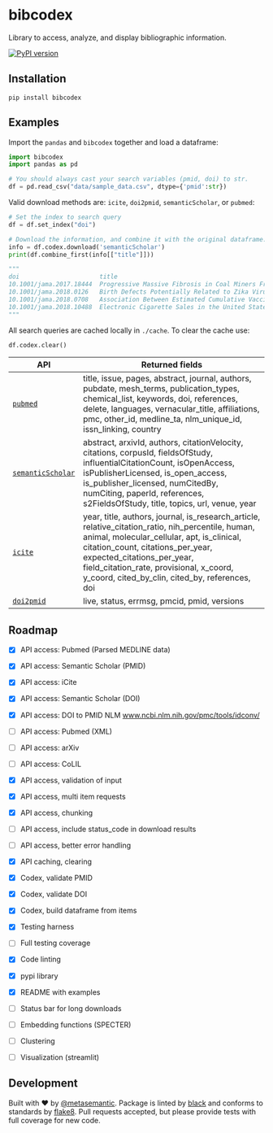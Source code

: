 # bibcodex
Library to access, analyze, and display bibliographic information.

[![PyPI version](https://badge.fury.io/py/bibcodex.svg)](https://badge.fury.io/py/bibcodex)

## Installation

    pip install bibcodex

## Examples

Import the `pandas` and `bibcodex` together and load a dataframe:
```python
import bibcodex
import pandas as pd

# You should always cast your search variables (pmid, doi) to str.
df = pd.read_csv("data/sample_data.csv", dtype={'pmid':str})
```

Valid download methods are: `icite`, `doi2pmid`, `semanticScholar`, or `pubmed`:

```python
# Set the index to search query
df = df.set_index("doi")

# Download the information, and combine it with the original dataframe:
info = df.codex.download('semanticScholar')
print(df.combine_first(info[["title"]]))

"""
doi                      title                                                           
10.1001/jama.2017.18444  Progressive Massive Fibrosis in Coal Miners Fr...
10.1001/jama.2018.0126   Birth Defects Potentially Related to Zika Viru...
10.1001/jama.2018.0708   Association Between Estimated Cumulative Vacci...
10.1001/jama.2018.10488  Electronic Cigarette Sales in the United State...
"""
```

All search queries are cached locally in `./cache`. To clear the cache use:

```python
df.codex.clear()
```


| API  | Returned fields |
| ------------- | ------------- |
| [`pubmed`](https://www.ncbi.nlm.nih.gov/home/develop/api/) | title, issue, pages, abstract, journal, authors, pubdate, mesh_terms, publication_types, chemical_list, keywords, doi, references, delete, languages, vernacular_title, affiliations, pmc, other_id, medline_ta, nlm_unique_id, issn_linking, country  |
| [`semanticScholar`](https://www.semanticscholar.org/product/api#Fetch-Paper)  | abstract, arxivId, authors, citationVelocity, citations, corpusId, fieldsOfStudy, influentialCitationCount, isOpenAccess, isPublisherLicensed, is_open_access, is_publisher_licensed, numCitedBy, numCiting, paperId, references, s2FieldsOfStudy, title, topics, url, venue, year  |
| [`icite`](https://icite.od.nih.gov/api) | year, title, authors, journal, is_research_article, relative_citation_ratio, nih_percentile, human, animal, molecular_cellular, apt, is_clinical, citation_count, citations_per_year, expected_citations_per_year, field_citation_rate, provisional, x_coord, y_coord, cited_by_clin, cited_by, references, doi  |
| [`doi2pmid`](https://www.ncbi.nlm.nih.gov/pmc/utils/idconv/v1.0) | live, status, errmsg, pmcid, pmid, versions  |




## Roadmap

- [x] API access: Pubmed (Parsed MEDLINE data)
- [x] API access: Semantic Scholar (PMID)
- [x] API access: iCite
- [x] API access: Semantic Scholar (DOI)
- [x] API access: DOI to PMID NLM www.ncbi.nlm.nih.gov/pmc/tools/idconv/
- [ ] API access: Pubmed (XML)
- [ ] API access: arXiv
- [ ] API access: CoLIL
- [x] API access, validation of input
- [x] API access, multi item requests
- [x] API access, chunking
- [ ] API access, include status_code in download results 
- [ ] API access, better error handling
- [x] API caching, clearing
- [x] Codex, validate PMID
- [x] Codex, validate DOI
- [x] Codex, build dataframe from items
- [x] Testing harness
- [ ] Full testing coverage
- [x] Code linting
- [x] pypi library
- [x] README with examples
- [ ] Status bar for long downloads
- [ ] Embedding functions (SPECTER)
- [ ] Clustering
- [ ] Visualization (streamlit)


## Development

Built with ❤ ️by [@metasemantic](https://twitter.com/metasemantic). Package is linted by [black](https://github.com/psf/black) and conforms to standards by [flake8](https://github.com/PyCQA/flake8). Pull requests accepted, but please provide tests with full coverage for new code.

